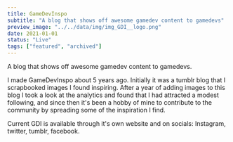```yaml
---
title: GameDevInspo
subtitle: "A blog that shows off awesome gamedev content to gamedevs"
preview_image: "../../data/img/img_GDI__logo.png"
date: 2021-01-01
status: "Live"
tags: ["featured", "archived"]
---
```


A blog that shows off awesome gamedev content to gamedevs.

I made GameDevInspo about 5 years ago. Initially it was a tumblr blog that I scrapbooked images I found inspiring. After a year of adding images to this blog I took a look at the analytics and found that I had attracted a modest following, and since then it's been a hobby of mine to contribute to the community by spreading some of the inspiration I find.

Current GDI is available through it's own website and on socials: Instagram, twitter, tumblr, facebook.